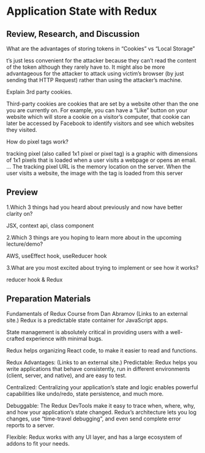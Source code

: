 # Application State with Redux


## Review, Research, and Discussion 

What are the advantages of storing tokens in “Cookies” vs “Local Storage”

t’s just less convenient for the attacker because they can’t read the content of the token although they rarely have to. It might also be more advantageous for the attacker to attack using victim’s browser (by just sending that HTTP Request) rather than using the attacker’s machine.

Explain 3rd party cookies.

Third-party cookies are cookies that are set by a website other than the one you are currently on. For example, you can have a “Like” button on your website which will store a cookie on a visitor’s computer, that cookie can later be accessed by Facebook to identify visitors and see which websites they visited.

How do pixel tags work?

tracking pixel (also called 1x1 pixel or pixel tag) is a graphic with dimensions of 1x1 pixels that is loaded when a user visits a webpage or opens an email. … The tracking pixel URL is the memory location on the server. When the user visits a website, the image with the tag is loaded from this server

## Preview 

1.Which 3 things had you heard about previously and now have better clarity on?

JSX, context api, class component

2.Which 3 things are you hoping to learn more about in the upcoming lecture/demo?

AWS, useEffect hook, useReducer hook

3.What are you most excited about trying to implement or see how it works?

reducer hook & Redux

## Preparation Materials 
Fundamentals of Redux Course from Dan Abramov (Links to an external site.)
Redux is a predictable state container for JavaScript apps.

State management is absolutely critical in providing users with a well-crafted experience with minimal bugs.

Redux helps organizing React code, to make it easier to read and functions.

Redux Advantages: (Links to an external site.)
Predictable:
Redux helps you write applications that behave consistently, run in different environments (client, server, and native), and are easy to test.

Centralized:
Centralizing your application’s state and logic enables powerful capabilities like undo/redo, state persistence, and much more.

Debuggable:
The Redux DevTools make it easy to trace when, where, why, and how your application’s state changed. Redux’s architecture lets you log changes, use “time-travel debugging”, and even send complete error reports to a server.

Flexible:
Redux works with any UI layer, and has a large ecosystem of addons to fit your needs.